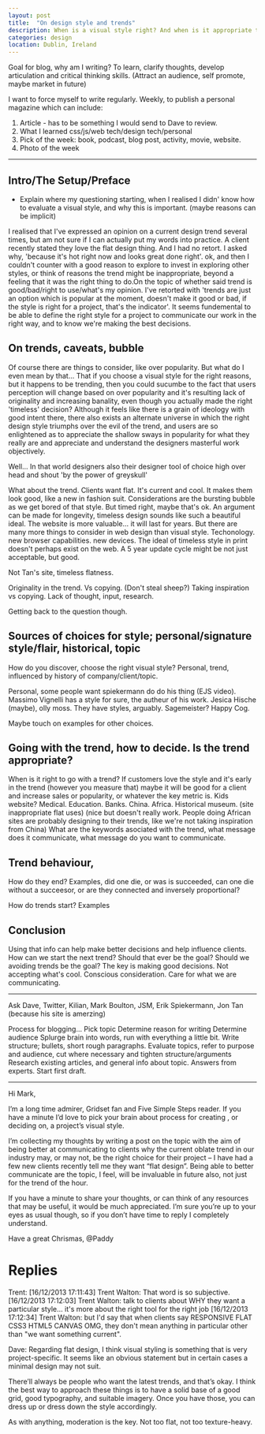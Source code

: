 ```yaml
---
layout: post
title:  "On design style and trends"
description: When is a visual style right? And when is it appropriate to go with the trend?
categories: design
location: Dublin, Ireland
---
```


Goal for blog, why am I writing?
To learn, clarify thoughts, develop articulation and critical thinking skills.
(Attract an audience, self promote, maybe market in future)

I want to force myself to write regularly. Weekly, to publish a personal magazine which can include:

1. Article - has to be something I would send to Dave to review.
2. What I learned css/js/web tech/design tech/personal
3. Pick of the week: book, podcast, blog post, activity, movie, website.
4. Photo of the week


---------

## Intro/The Setup/Preface

* Explain where my questioning starting, when I realised I didn' know how to evaluate a visual style, and why this is important. (maybe reasons can be implicit)

I realised that I've expressed an opinion on a current design trend several times, but am not sure if I can actually put my words into practice. A client recently stated they love the flat design thing. And I had no retort. I asked why, 'because it's hot right now and looks great done right'. ok, and then I couldn't counter with a good reason to explore to invest in exploring other styles, or think of reasons the trend might be inappropriate, beyond a feeling that it was the right thing to do.On the topic of whether said trend is good/bad/right to use/what's my opinion. I've retorted with 'trends are just an option which is popular at the moment, doesn't make it good or bad, if the style is right for a project, that's the indicator'. It seems fundemental to be able to define the right style for a project to communicate our work in the right way, and to know we're making the best decisions.

## On trends, caveats, bubble

Of course there are things to consider, like over popularity. But what do I even mean by that... That if you choose a visual style for the right reasons, but it happens to be trending, then you could sucumbe to the fact that users perception will change based on over popularity and it's resulting lack of originality and increasing banality, even though you actually made the right 'timeless' decision? Although it feels like there is a grain of ideology with good intent there, there also exists an alternate universe in which the right design style triumphs over the evil of the trend, and users are so enlightened as to appreciate the shallow sways in popularity for what they really are and appreciate and understand the designers masterful work objectively.

Well... In that world designers also their designer tool of choice high over head and shout 'by the power of greyskull'

What about the trend. Clients want flat. It's current and cool. It makes them look good, like a new in fashion suit. Considerations are the bursting bubble as we get bored of that style. But timed right, maybe that's ok. An argument can be made for longevity, timeless design sounds like such a beautiful ideal. The website is more valuable... it will last for years. But there are many more things to consider in web design than visual style. Techonology. new browser capabilities. new devices. The ideal of timeless style in print doesn't perhaps exist on the web. A 5 year update cycle might be not just acceptable, but good.

Not Tan's site, timeless flatness.

Originality in the trend. Vs copying. (Don't steal sheep?) Taking inspiration vs copying. Lack of thought, input, research.

Getting back to the question though.

## Sources of choices for style; personal/signature style/flair, historical, topic

How do you discover, choose the right visual style? Personal, trend, influenced by history of company/client/topic.

Personal, some people want spiekermann do do his thing (EJS video). Massimo Vignelli has a style for sure, the autheur of his work. Jesica Hische (maybe), olly moss. They have styles, arguably. Sagemeister? Happy Cog.

Maybe touch on examples for other choices.

## Going with the trend, how to decide. Is the trend appropriate?

When is it right to go with a trend? If customers love the style and it's early in the trend (however you measure that) maybe it will be good for a client and increase sales or popularity, or whatever the key metric is. Kids website? Medical. Education. Banks. China. Africa. Historical museum. (site inappropriate flat uses) (nice but doesn't really work. People doing African sites are probably designing to their trends, like we're not taking inspiration from China) What are the keywords asociated with the trend, what message does it communicate, what message do you want to communicate.

## Trend behaviour, 

How do they end? Examples, did one die, or was is succeeded, can one die without a succeesor, or are they connected and inversely proportional?

How do trends start? Examples

## Conclusion

Using that info can help make better decisions and help influence clients. How can we start the next trend? Should that ever be the goal? Should we avoiding trends be the goal? The key is making good decisions. Not accepting what's cool. Conscious consideration. Care for what we are communicating.

-----


Ask Dave, Twitter, Kilian, Mark Boulton, JSM, Erik Spiekermann, Jon Tan (because his site is amerzing)

Process for blogging...
Pick topic
Determine reason for writing
Determine audience
Splurge brain into words, run with everything a little bit.
Write structure; bullets, short rough paragraphs.
Evaluate topics, refer to purpose and audience, cut where necessary and tighten structure/arguments
Research existing articles, and general info about topic. Answers from experts.
Start first draft.

- - -

Hi Mark,

I’m a long time admirer, Gridset fan and Five Simple Steps reader. If you have a minute I’d love to pick your brain about process for creating , or deciding on, a project’s visual  style.

I’m collecting my thoughts by writing a post on the topic with the aim of being better at communicating to clients why the current oblate trend in our industry may, or may not, be the right choice for their project – I have had a few new clients recently tell me they want “flat design”. Being able to better communicate are the topic, I feel, will be invaluable in future also, not just for the trend of the hour.

If you have a minute to share your thoughts, or can think of any resources that may be useful, it would be much appreciated. I’m sure you’re up to your eyes as usual though, so if you don’t have time to reply I completely understand.

Have a great Chrismas,
@Paddy


# Replies

Trent: 
[16/12/2013 17:11:43] Trent Walton: That word is so subjective.
[16/12/2013 17:12:03] Trent Walton: talk to clients about WHY they want a particular style… it's more about the right tool for the right job
[16/12/2013 17:12:34] Trent Walton: but I'd say that when clients say RESPONSIVE FLAT CSS3 HTML5 CANVAS OMG, they don't mean anything in particular other than "we want something current".

Dave: 
Regarding flat design, I think visual styling is something that is very project-specific. It seems like an obvious statement but in certain cases a minimal design may not suit.

There’ll always be people who want the latest trends, and that’s okay. I think the best way to approach these things is to have a solid base of a good grid, good typography, and suitable imagery. Once you have those, you can dress up or dress down the style accordingly.

As with anything, moderation is the key. Not too flat, not too texture-heavy.
